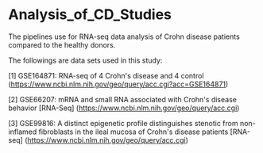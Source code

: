 # Analysis_of_CD_Studies
The pipelines use for RNA-seq data analysis of Crohn disease patients compared to the healthy donors.

The followings are data sets used in this study:

[1] GSE164871: RNA-seq of 4 Crohn's disease and 4 control (https://www.ncbi.nlm.nih.gov/geo/query/acc.cgi?acc=GSE164871)

[2] GSE66207: mRNA and small RNA associated with Crohn's disease behavior [RNA-Seq] (https://www.ncbi.nlm.nih.gov/geo/query/acc.cgi)

[3] GSE99816: A distinct epigenetic profile distinguishes stenotic from non-inflamed fibroblasts in the ileal mucosa of Crohn's disease patients [RNA-seq] (https://www.ncbi.nlm.nih.gov/geo/query/acc.cgi)
